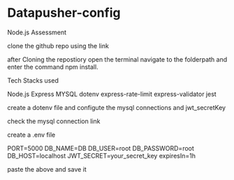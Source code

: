 # Datapusher-config

 Node.js Assessment

clone the github repo using the link

after Cloning the repostiory open the terminal navigate to the folderpath and enter the command npm install.

Tech Stacks used

Node.js
Express
MYSQL
dotenv
express-rate-limit
express-validator
jest

create a dotenv file and configute the mysql connections and jwt_secretKey

check the mysql connection link

 create a .env file

 PORT=5000
DB_NAME=DB
DB_USER=root
DB_PASSWORD=root
DB_HOST=localhost
JWT_SECRET=your_secret_key
expiresIn=1h

paste the above and save it